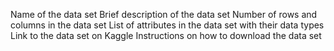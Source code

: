 Name of the data set
Brief description of the data set
Number of rows and columns in the data set
List of attributes in the data set with their data types
Link to the data set on Kaggle
Instructions on how to download the data set